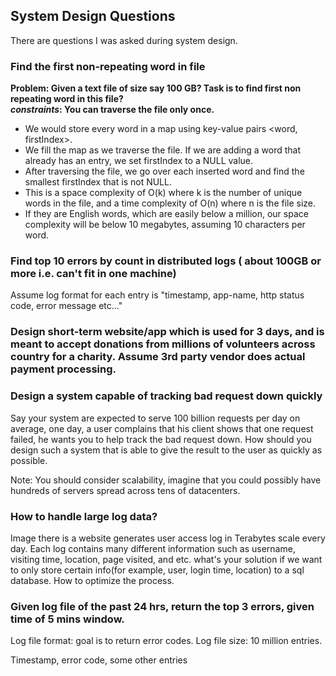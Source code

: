 ## System Design Questions

There are questions I was asked during system design.

### Find the first non-repeating word in file

**Problem:  Given a text file of size say 100 GB? Task is to find first non repeating word in this file?  
*constraints*: You can traverse the file only once.**


 - We would store every word in a map using key-value pairs <word, firstIndex>. 
 - We fill the map as we traverse the file. If we are adding a word that already has an entry, we set firstIndex to a NULL value. 
 - After traversing the file, we go over each inserted word and find the smallest firstIndex that is not NULL. 
 - This is a space complexity of O(k) where k is the number of unique words in the file, and a time complexity of O(n) where n is the file size.  
 - If they are English words, which are easily below a million, our space complexity will be below 10 megabytes, assuming 10 characters per word.

### Find top 10 errors by count in distributed logs ( about 100GB or more i.e. can't fit in one machine)
Assume log format for each entry is
"timestamp, app-name, http status code, error message etc..."

### Design short-term website/app which is used for 3 days, and is meant to accept donations from millions of volunteers across country for a charity. Assume 3rd party vendor does actual payment processing.

### Design a system capable of tracking bad request down quickly

Say your system are expected to serve 100 billion requests per day on average,
one day, a user complains that his client shows that one request failed,
he wants you to help track the bad request down.
How should you design such a system that is able to give the result to the user as quickly as possible.

Note: You should consider scalability, imagine that you could possibly have hundreds of servers spread across tens of datacenters.

### How to handle large log data?

Image there is a website generates user access log in Terabytes scale every day. Each log contains many different information such as username, visiting time, location, page visited, and etc.
what's your solution if we want to only store certain info(for example, user, login time, location) to a sql database. How to optimize the process.

### Given log file of the past 24 hrs, return the top 3 errors, given time of 5 mins window.

Log file format: goal is to return error codes.
Log file size: 10 million entries.

Timestamp, error code, some other entries